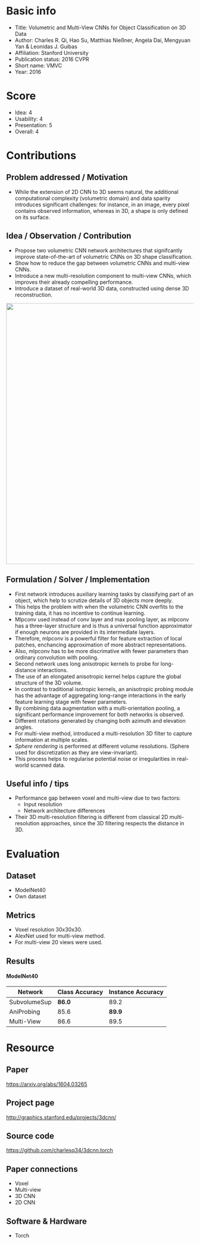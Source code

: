 # Basic info
- Title: Volumetric and Multi-View CNNs for Object Classification on 3D Data
- Author: Charles R. Qi, Hao Su, Matthias Nießner, Angela Dai, Mengyuan Yan & Leonidas J. Guibas
- Affiliation: Stanford University
- Publication status: 2016 CVPR
- Short name: VMVC
- Year: 2016

# Score
- Idea: 4
- Usability: 4
- Presentation: 5
- Overall: 4

# Contributions
## Problem addressed / Motivation
- While the extension of 2D CNN to 3D seems natural, the additional computational complexity (volumetric domain) and data sparity introduces significant challenges: for instance, in an image, every pixel contains observed information, whereas in 3D, a shape is only defined on its surface.

## Idea / Observation / Contribution
- Propose two volumetric CNN network architectures that signifcantly improve state-of-the-art of volumetric CNNs on 3D shape classification.
- Show how to reduce the gap between volumetric CNNs and multi-view CNNs.
- Introduce a new multi-resolution component to multi-view CNNs, which improves their already compelling performance.
- Introduce a dataset of real-world 3D data, constructed using dense 3D reconstruction.

<p align="center">
  <img src="http://graphics.stanford.edu/projects/3dcnn/teaser.jpg" width = 700>
</p>

## Formulation / Solver / Implementation
- First network introduces auxiliary learning tasks by classifying part of an object, which help to scrutize details of 3D objects more deeply. 
- This helps the problem with when the volumetric CNN overfits to the training data, it has no incentive to continue learning.
- Mlpconv used instead of conv layer and max pooling layer, as mlpconv has a three-layer structure and is thus a universal function approximator if enough neurons are provided in its intermediate layers.
- Therefore, mlpconv is a powerful filter for feature extraction of local patches, enchancing approximation of more abstract representations.
- Also, mlpconv has to be more discrimative with fewer parameters than ordinary convolution with pooling.
- Second network uses long anisotropic kernels to probe for long-distance interactions.
- The use of an elongated anisotropic kernel helps capture the global structure of the 3D volume.
- In contrast to traditional isotropic kernels, an anisotropic probing module has the advantage of aggregating long-range interactions in the early feature learning stage with fewer parameters.
- By combining data augmentation with a multi-orientation pooling, a significant performance improvement for both networks is observed.
- Different rotations generated by changing both azimuth and elevation angles.
- For multi-view method, introduced a multi-resolution 3D filter to capture information at multiple scales.
- *Sphere rendering* is performed at different volume resolutions. (Sphere used for discretization as they are view-invariant).
- This process helps to regularise potential noise or irregularities in real-world scanned data.

## Useful info / tips
- Performance gap between voxel and multi-view due to two factors:
  - Input resolution
  - Network architecture differences
- Their 3D multi-resolution filtering is different from classical 2D multi-resolution approaches, since the 3D filtering respects the distance in 3D.

# Evaluation
## Dataset
- ModelNet40
- Own dataset

## Metrics
- Voxel resolution 30x30x30.
- AlexNet used for multi-view method.
- For multi-view 20 views were used.

## Results

#### ModelNet40

| Network      | Class Accuracy | Instance Accuracy |
| ------------ | -------------- | ----------------- |
| SubvolumeSup | **86.0**       | 89.2              |
| AniProbing   | 85.6           | **89.9**          |
| Multi-View   | 86.6           | 89.5              |

# Resource
## Paper
https://arxiv.org/abs/1604.03265

## Project page
http://graphics.stanford.edu/projects/3dcnn/

## Source code
https://github.com/charlesq34/3dcnn.torch

## Paper connections
- Voxel
- Multi-view
- 3D CNN
- 2D CNN

## Software & Hardware
- Torch
